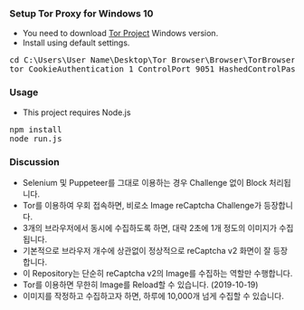### Setup Tor Proxy for Windows 10

* You need to download [Tor Project](https://www.torproject.org/) Windows version.
* Install using default settings.
<pre>
cd C:\Users\User Name\Desktop\Tor Browser\Browser\TorBrowser\Tor
tor CookieAuthentication 1 ControlPort 9051 HashedControlPassword 16:DB4D0D522B4946F560DBA4D9B0E47C8BA3BC2A3F7CD69C4E30581900BF | more
</pre>

###  Usage

* This project requires Node.js
<pre>
npm install
node run.js
</pre>

### Discussion

* Selenium 및 Puppeteer를 그대로 이용하는 경우 Challenge 없이 Block 처리됩니다.
* Tor를 이용하여 우회 접속하면, 비로소 Image reCaptcha Challenge가 등장합니다.
* 3개의 브라우저에서 동시에 수집하도록 하면, 대략 2초에 1개 정도의 이미지가 수집됩니다.
* 기본적으로 브라우저 개수에 상관없이 정상적으로 reCaptcha v2 화면이 잘 등장합니다.
* 이 Repository는 단순히 reCaptcha v2의 Image를 수집하는 역할만 수행합니다.
* Tor를 이용하면 무한히 Image를 Reload할 수 있습니다. (2019-10-19)
* 이미지를 작정하고 수집하고자 하면, 하루에 10,000개 넘게 수집할 수 있습니다.

